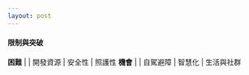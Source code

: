 ```yaml
---
layout: post
---
```


#### 限制與突破

__困難__ | | 
開發資源 | 安全性 | 照護性
__機會__ | | 
自駕避障 | 智慧化 | 生活與社群


<!--
	c.手機架夾手機，摔落風險-->